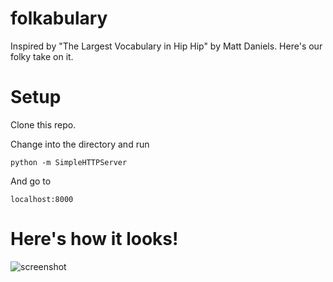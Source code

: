 folkabulary
===========

Inspired by "The Largest Vocabulary in Hip Hip" by Matt Daniels. Here's our folky take on it.


# Setup

Clone this repo.

Change into the directory and run

    python -m SimpleHTTPServer

And go to

    localhost:8000


# Here's how it looks!

![screenshot](/Users/mattsch/repos/sandpit/folkabulary/screen.png)